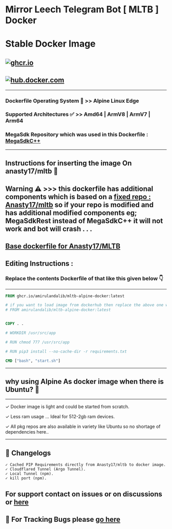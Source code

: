 # Mirror Leech Telegram Bot [ MLTB ] Docker

# Stable Docker Image 

## [![ghcr.io](https://github.com/amirulandalib/mltb-alpine-docker/actions/workflows/github-container-deploy.yml/badge.svg)](https://github.com/amirulandalib/mltb-alpine-docker/actions/workflows/github-container-deploy.yml)
## [![hub.docker.com](https://github.com/AmirulAndalib/MLTB-ALPINE-DOCKER/actions/workflows/dockerhub-push.yml/badge.svg)](https://github.com/AmirulAndalib/MLTB-ALPINE-DOCKER/actions/workflows/dockerhub-push.yml)

---
### Dockerfile Operating System 💽 >> Alpine Linux Edge 

### Supported Architectures ✅  >> Amd64 | ArmV8 | ArmV7 | Arm64

### MegaSdk Repository which was used in this Dockerfile : [MegaSdkC++](https://github.com/meganz/sdk)
---

## Instructions for inserting the image On anasty17/mltb 🧰

## Warning ⚠️ >>> this dockerfile has additional components which is based on a [fixed repo : Anasty17/mltb](https://github.com/anasty17/mirror-leech-telegram-bot) so if your repo is modified and has additional modified components eg; MegaSdkRest instead of MegaSdkC++ it will not work and bot will crash . . .

## [Base dockerfile for Anasty17/MLTB](https://github.com/anasty17/mirror-leech-telegram-bot/blob/master/Dockerfile)

## Editing Instructions :

### Replace the contents Dockerfile of that like this given below 👇

---
```dockerfile
FROM ghcr.io/amirulandalib/mltb-alpine-docker:latest

# if you want to load image from dockerhub then replace the above one with this one 👇
# FROM amirulandalib/mltb-alpine-docker:latest


COPY . .

# WORKDIR /usr/src/app

# RUN chmod 777 /usr/src/app

# RUN pip3 install --no-cache-dir -r requirements.txt

CMD ["bash", "start.sh"]
```
---



## why using Alpine As docker image when there is Ubuntu? 🤔
 
---

 ✓ Docker image is light and could be started from scratch.

 ✓ Less ram usage ... Ideal for 512-2gb ram devices.

 ✓ All pkg repos are also available in variety like Ubuntu so no shortage of dependencies here..

---

## 📑 Changelogs

    ✓ Cached PIP Requirements directly from Anasty17/mltb to docker image.
    ✓ Cloudflared Tunnel (Argo Tunnel).
    ✓ Local Tunnel (npm).
    ✓ kill port (npm).


## For support contact on issues or on discussions or [here](https://t.me/kangershub)

## 🐛 For Tracking Bugs please [go here](https://github.com/AmirulAndalib/MLTB-ALPINE-DOCKER/issues/7)
